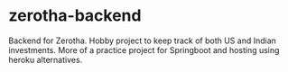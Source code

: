 # zerotha-backend
Backend for Zerotha. Hobby project to keep track of both US and Indian investments. More of a practice project for Springboot and hosting using heroku alternatives.
